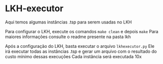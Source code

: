 # LKH-executor

Aqui temos algumas instâncias .tsp para serem usadas no LKH

Para configurar o LKH, execute os comandos
  ```make clean``` e depois ```make```
    Para maiores informações consulte o readme presente na pasta lkh

Após a configuração do LKH, basta executar o arquivo `lkhexecutor.py`
  Ele irá executar todas as instâncias .tsp e gerar um arquivo com o resultado do custo mínimo dessas execuções
  Cada instância será executada 10x
